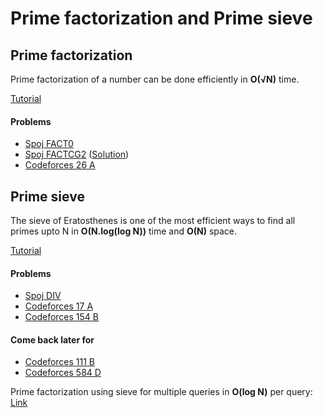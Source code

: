 # Prime factorization and Prime sieve

## Prime factorization
Prime factorization of a number can be done efficiently in **O(√N)** time.

[Tutorial](https://cp-algorithms.com/algebra/factorization.html)

#### Problems
* [Spoj FACT0](https://www.spoj.com/problems/FACT0/)
* [Spoj FACTCG2](https://www.spoj.com/problems/FACTCG2/) ([Solution](http://p.ip.fi/18BY))
* [Codeforces 26 A](https://codeforces.com/contest/26/problem/A)

## Prime sieve
The sieve of Eratosthenes is one of the most efficient ways to find all primes upto N in **O(N.log(log N))** time and **O(N)** space.

[Tutorial](https://cp-algorithms.com/algebra/sieve-of-eratosthenes.html)

#### Problems
* [Spoj DIV](https://www.spoj.com/problems/DIV/)
* [Codeforces 17 A](https://codeforces.com/problemset/problem/17/A)
* [Codeforces 154 B](https://codeforces.com/problemset/problem/154/B)

#### Come back later for
* [Codeforces 111 B](https://codeforces.com/problemset/problem/111/B)
* [Codeforces 584 D](https://codeforces.com/contest/584/problem/D)

Prime factorization using sieve for multiple queries in **O(log N)** per query: [Link](https://www.geeksforgeeks.org/prime-factorization-using-sieve-olog-n-multiple-queries/)
